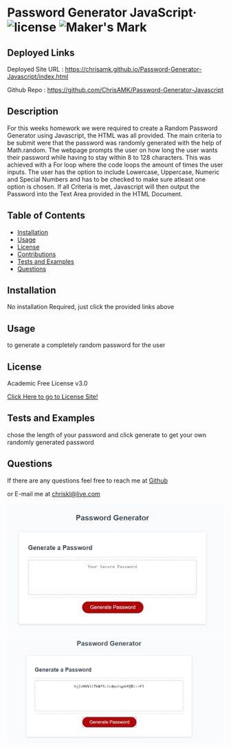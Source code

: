# Password Generator JavaScript&middot; ![license](https://img.shields.io/badge/license-Academic%20Free%20License%20v3.0-blue) ![Maker's Mark](https://img.shields.io/github/repo-size/ChrisAMK/README-Generator?style=plastic)

## Deployed Links
Deployed Site URL : https://chrisamk.github.io/Password-Generator-Javascript/index.html

Github Repo : https://github.com/ChrisAMK/Password-Generator-Javascript

## Description 
For this weeks homework we were required to create a Random Password Generator using Javascript, the HTML was all provided. The main criteria to be submit were that the password was randomly generated with the help of Math.random. The webpage prompts the user on how long the user wants their password while having to stay within 8 to 128 characters. This was achieved with a For loop where the code loops the amount of times the user inputs. The user has the option to include Lowercase, Uppercase, Numeric and Special Numbers and has to be checked to make sure atleast one option is chosen. If all Criteria is met, Javascript will then output the Password into the Text Area provided in the HTML Document.

## Table of Contents 
* [Installation](#Installation)
* [Usage](#Usage)
* [License](#License)
* [Contributions](#Contributions)
* [Tests and Examples](#Tests)
* [Questions](#Questions)

## Installation <a name='Installation'></a> 
No installation Required, just click the provided links above

## Usage <a name='Usage'></a> 
to generate a completely random password for the user

## License <a name='License'></a> 
Academic Free License v3.0

[Click Here to go to License Site!](https://opensource.org/licenses/AFL-3.0)

## Tests and Examples <a name='Tests'></a> 
chose the length of your password and click generate to get your own randomly generated password

## Questions <a name='Questions'></a> 
If there are any questions feel free to reach me at [Github](https://github.com/ChrisAMK)

or E-mail me at chriskl@live.com

![Screenshot-Generated](assets/screen1.jpg)
![Screenshot-Generated](assets/screen2.jpg)